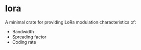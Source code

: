# lora

A minimal crate for providing LoRa modulation characteristics of:
* Bandwidth
* Spreading factor
* Coding rate

